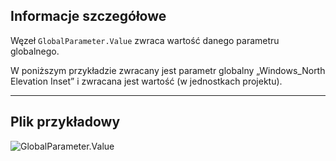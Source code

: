 ## Informacje szczegółowe
Węzeł `GlobalParameter.Value` zwraca wartość danego parametru globalnego.

W poniższym przykładzie zwracany jest parametr globalny „Windows_North Elevation Inset” i zwracana jest wartość (w jednostkach projektu).
___
## Plik przykładowy

![GlobalParameter.Value](./Revit.Elements.GlobalParameter.Value_img.jpg)
